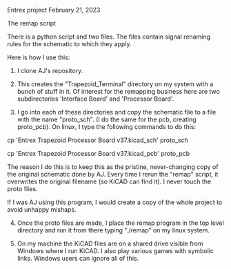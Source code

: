 Entrex project  February 21, 2023

The remap script

There is a python script and two files.
The files contain signal renaming rules for
the schematic to which they apply.

Here is how I use this:

1) I clone AJ's repository.

2) This creates the "Trapezoid_Terminal" directory on my system with a bunch of
stuff in it.  Of interest for the remapping business here are two subdirectories
'Interface Board' and  'Processor Board'.

3) I go into each of these directories and copy the schematic file to a file
with the name "proto_sch".  (I do the same for the pcb, creating proto_pcb).
On linux, I type the following commands to do this:

cp 'Entrex Trapezoid Processor Board v37.kicad_sch' proto_sch

cp 'Entrex Trapezoid Processor Board v37.kicad_pcb' proto_pcb

The reason I do this is to keep this as the pristine, never-changing copy of the original schematic
done by AJ.  Every time I rerun the "remap" script, it overwrites the original filename (so KiCAD
can find it).  I never touch the proto files.

If I was AJ using this program, I would create a copy of the whole project to avoid unhappy mishaps.

4) Once the proto files are made, I place the remap program in the top level directory and
run it from there typing "./remap" on my linux system.

5) On my machine the KiCAD files are on a shared drive visible from Windows where I run KiCAD.
I also play various games with symbolic links.  Windows users can ignore all of this.
